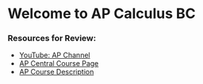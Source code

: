 <html>
     <head>
          <meta charset = "utf-8">
          <style>
               .pageText {
                    position: relative;
                    left:-12%;
               }
               #calcSubtitle {
                    top: 100px;
               }
          </style>
     </head>
     <body>
          <div class="pageText">
               <h1 id="calcTitle">Welcome to AP Calculus BC</h1>
               <h3 id="calcSubtitle">Resources for Review:</h3>
               <ul>
                    <li><a target="-blank" href="https://www.youtube.com/playlist?list=PLoGgviqq4844oVJMjJ8YkD4mQIoMp4Cbu">YouTube: AP Channel</a></li>
                    <li><a target="-blank" href="https://apcentral.collegeboard.org/courses/ap-calculus-bc?course=ap-calculus-bc">AP Central Course Page</a></li>
                    <li><a target="-blank" href="https://apcentral.collegeboard.org/courses/ap-biology?course=ap-biology">AP Course Description</a></li>
               </ul>
               <p><br><br><br><br><br><br><br><br><br><br><br><br></p>
          </div>
     </body>
</html>